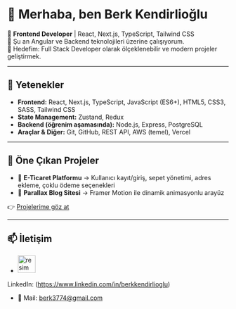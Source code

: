 # 👋 Merhaba, ben Berk Kendirlioğlu  

🎯 **Frontend Developer** | React, Next.js, TypeScript, Tailwind CSS  
🌱 Şu an Angular ve Backend teknolojileri üzerine çalışıyorum.  
🚀 Hedefim: Full Stack Developer olarak ölçeklenebilir ve modern projeler geliştirmek.  

---

## 💼 Yetenekler
- **Frontend:** React, Next.js, TypeScript, JavaScript (ES6+), HTML5, CSS3, SASS, Tailwind CSS  
- **State Management:** Zustand, Redux  
- **Backend (öğrenim aşamasında):** Node.js, Express, PostgreSQL  
- **Araçlar & Diğer:** Git, GitHub, REST API, AWS (temel), Vercel  

---

## 📌 Öne Çıkan Projeler
- 🛒 **E-Ticaret Platformu** → Kullanıcı kayıt/giriş, sepet yönetimi, adres ekleme, çoklu ödeme seçenekleri  
- 📰 **Parallax Blog Sitesi** → Framer Motion ile dinamik animasyonlu arayüz

👉 [Projelerime göz at](https://github.com/berkkendirlioglu?tab=repositories)  

---

## 📫 İletişim
- <img width="40" height="40" alt="resim" src="https://github.com/user-attachments/assets/82a08188-14f2-4911-8065-c079cd95a9cf" />
 LinkedIn: (https://www.linkedin.com/in/berkkendirlioglu)  
- 📧 Mail: berk3774@gmail.com  
